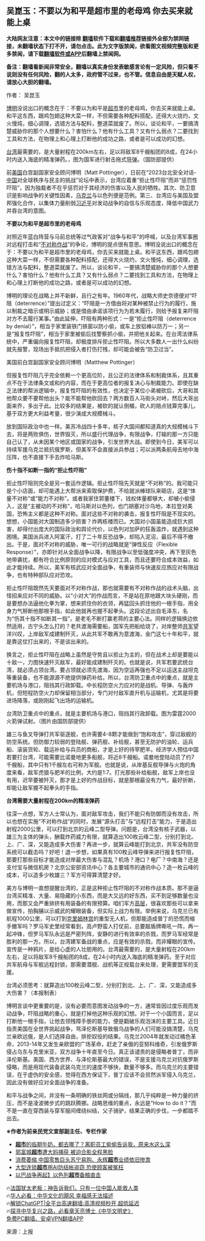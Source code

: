  <!-- 面包屑导航 --> <h2>吴崑玉：不要以为和平是超市里的老母鸡 你去买来就能上桌</h2> <p class="notice"><b>大陆网友注意：本文中的链接除 <a href="https://github.com/bannedbook/fanqiang" >翻墙</a>软件下载和<a href="https://github.com/killgcd/justmysocks/blob/master/README.md">翻墙推荐</a>链接外全部为禁网链接，未翻墙状态下打不开，请勿点击。此为文字版禁闻，欲看图文视频完整版和更多禁闻，请下载<a href="https://github.com/bannedbook/fanqiang">翻墙软件或APP</a>后翻墙上禁闻网。</p><p>备注：翻墙看新闻非常安全，翻墙以真实身份发表敏感言论有一定风险，但只看不说则没有任何风险，翻的人太多，政府管不过来，也不管。信息自由是天赋人权，请放心大胆的翻墙。</b></p>  <div class="entry"> <p>作者： 吴崑玉</p> <p id="summary"><a href="https://www.bannedbook.org/bnews/tag/%E5%8D%9A%E6%98%8E/" class="st_tag internal_tag" rel="tag" title="标签 博明 下的日志">博明</a>没说出口的概念在于：不要以为和平是<a href="https://www.bannedbook.org/bnews/tag/%e8%b6%85%e5%b8%82/" class="st_tag internal_tag" rel="tag" title="标签 超市 下的日志">超市</a>里的老母鸡，你去买来就能上桌。和平这东西，跟鸡包翅这种大菜一样，不但需要各种配料搭配，还得大火烧灼，文火慢炖，细心调理，选错方法与配料，整道菜就废了。所以，谈论和平，一要搞清楚威胁你的那个人想要什么？害怕什么？他有什么工具？又有什么弱点？二要找到工具和方法，在物理上和心理上打断他的成功之路，或者是可以成功的幻想。</p> <p id="conimg"><a href="https://www.bannedbook.org/bnews/tag/%e5%8f%b0%e6%b9%be/" class="st_tag internal_tag" rel="tag" title="标签 台湾 下的日志">台湾</a>最需要的，是大量射程在200km左右，足以将敌军8千艘船团的8成，在24小时内送入海底的精准弹药。，图为国军进行射击拖式<a href="https://www.bannedbook.org/bnews/tag/%e5%af%bc%e5%bc%b9/" class="st_tag internal_tag" rel="tag" title="标签 导弹 下的日志">导弹</a>。（国防部提供）</p> <p>前<a href="https://www.bannedbook.org/bnews/tag/%e7%be%8e%e5%9b%bd/" class="st_tag internal_tag" rel="tag" title="标签 美国 下的日志">美国</a>白宫副国家安全顾问博明（Matt Pottinger），日前在“2023台北安全对话-<span class='wp_keywordlink_affiliate'><a href="https://www.bannedbook.org/" title="中国" target="_blank">中国</a></span>对全球秩序与民主的挑战”论坛中表示，台湾应着重“拒止性吓阻”而非“惩罚性吓阻”，因为独裁者不在乎惩罚对于其经济的伤害以及人民的牺牲。其次、防卫意识是影响战争的关键性因素，<a href="https://www.bannedbook.org/bnews/tag/%e4%b9%8c%e5%85%8b%e5%85%b0/" class="st_tag internal_tag" rel="tag" title="标签 乌克兰 下的日志">乌克兰</a>与以色列便是范例。第三、台湾应与美国及盟邦强化合作，以集体力量削弱<a href="https://www.bannedbook.org/bnews/tag/%e4%b9%a0%e8%bf%91%e5%b9%b3/" class="st_tag internal_tag" rel="tag" title="标签 习近平 下的日志">习近平</a>对发动战争的自信与乐观态度，降低中国武力并吞台湾的意图。</p> <p><strong>不要以为和平是超市里的老母鸡</strong></p> <p>对照近年蓝白阵营与马前总统等过气政客对“战争与和平”的呼喊，以及台湾军事圈对远程打击和“<a href="https://www.bannedbook.org/bnews/tag/%E4%B8%8D%E5%AF%B9%E7%A7%B0%E4%BD%9C%E6%88%98/" class="st_tag internal_tag" rel="tag" title="标签 不对称作战 下的日志">不对称作战</a>”的争论，博明的提点很有意思。博明没说出口的概念在于：不要以为和平是超市里的老母鸡，你去买来就能上桌。和平这东西，跟鸡包翅这种大菜一样，不但需要各种配料搭配，还得大火烧灼，文火慢炖，细心调理，选错方法与配料，整道菜就废了。所以，谈论和平，一要搞清楚威胁你的那个人想要什么？害怕什么？他有什么工具？又有什么弱点？二要找到工具和方法，在物理上和心理上打断他的成功之路，或者是可以成功的幻想。</p> <p>博明的理论在战略上并不新鲜，且行之有年。1960年代，战略大师史奈德便对“吓阻（deterrence）”提出过定义：“吓阻是一方借由将对某种被禁止行为的履行，施以制裁之暗示或明示威胁；或是借由承诺该项行为为若未履行，则给予报复来吓阻对方不去履行某事。”由此延伸，吓阻有两种形式：一是“拒止性吓阻（deterrence by denial）”，相当于家里装铁门铁窗以防小偷，或车上放铝棒以防万一；另一是“报复性吓阻”，相当于家里被偷后找警察抓小偷，并把他关起来。在台湾法律系统中，严重偏向报复性吓阻，却极度排斥拒止性吓阻。所以大多数人一出什么纠纷就先报警，现场出手抵抗把侵入者打伤打残，却可能会被告“防卫过当”。</p> <p>美国前白宫副国家安全顾问博明（Matthew Pottinger）</p> <p>但报复性吓阻几乎完全依赖一个更高位阶，且公正的法律体系和制裁体系，且其重点不在于法律条文或和约内容，而在于更高位者的报复决心与制裁能力。即使在缺乏法律的帮派逻辑中，报复性吓阻的有效性，也决定于某位小弟被砍后，大哥和其他帮众要不要帮他出头？能不能帮他砍回去？两方数百人马街头对峙，然后大哥出面来乔，多出于此。比较多的结果是，被砍的就认倒楣，砍人的赔点钱算完事儿，基于双方更大利益考量，很少演成大规模械斗。</p> <p>放到国际政治中也一样。美苏冷战四十多年，核子大国间都知道真的大规模械斗下去，将是两败俱伤，世界毁灭，所以盛行代理战争，有限战争，打输的那一方只能自己认了，从未因某个地区或国家的战争，引发世界大战。即使到今日，美军可以持续军援乌克兰抵抗俄罗斯，但美军不会直接派兵参战；可以派两条航母去地中海压阵，也不直接下手去炸哈马斯。</p> <p><strong>伤十指不如断一指的“拒止性吓阻”</strong></p> <p>拒止性吓阻则完全是另一套运作逻辑。拒止性吓阻先天就是“不对称”的。我可能只是个小店面，却可能遇上大帮派来索取保护费，不给就派棒球队来砸店，这是“体量不对称”或“能力不对称”。或者我家住郭董楼下，钱权体量都够大，却被小偷侵入，这是“主被动的不对称”，哈马斯对以色列，也门胡塞对沙乌地，本拉登对美国，恐怖主义都是这种不对称。面对这些不对称的袭击，报复性吓阻是不现实的。想想，小国能对大国制造多少损害？炸两栋楼而已。大国对小国虽能造成巨大损害，却得付出庞大的国际政治和舆论代价，以色列对加萨的狂轰滥炸，就遇到这种困境。美国派兵进入阿富汗，打了二十年反恐战争，却陷入泥沼，最后不得不撤出。于是，面对不对称的威胁，唯一可行的战略就是“弹性反应（Flexible Response）”，亦即针对从全面战争以降，有限战争以至低强度冲突，再下至灰色地带袭扰，都有符合比例原则的应对模式与应对工具，而且还要符合成本效益，如此才能持续。所以，美军有核武应对全面战争，有重装师与快速反应旅应对有限战争，也有特种部队应对恐攻。</p>  <p>拒止性吓阻既然先天要面对不对称作战，那也就需要有不对称作战的战术头脑，出怪招来应对不同的威胁。以“小对大”的作战而言，不是站在原地跟大块头硬刚，而是要想办法逼他化拳为掌，想来抓住你的衣领，再猛回头抓住他的一根手指，用全身力气掰断他那根手指，如此他就再也握不起拳头。这段论述出自毛泽东，名为“伤其十指不如断其一指”，是老毛不断打赢老蒋的主要心法。同样的逻辑换边依然适用，古宁头怎么打的？老共渡海需要船，国军先把船给烧了，对岸整师<a href="https://www.bannedbook.org/bnews/tag/%e5%85%b1%e5%86%9b/" class="st_tag internal_tag" rel="tag" title="标签 共军 下的日志">共军</a>望洋兴叹，上岸敌军成建制歼灭，从此共军不敢再为意渡海，金门这七十年和平，就是靠这仗打出来的，不是谈出来的。</p> <p>换言之，拒止性吓阻在战略上虽然是守势且以拒止为主的，但在战术上却是要能以十敌一，力图快速歼灭敌军，最好能成建制歼灭的。也就是说，共军若要武统台湾，就必须占领台湾。要占领就必须先渡海，因为空运再强也不足以运送主战坦克等重装备，也不能源源不绝提供弹药补给。所以，台湾防卫重点中的重点，就是主要机场与港口，阻挡其行政卸载。中长程防空火力应对的是战机、导弹、与轰炸机，但短程防空火力却保留相当部分，专门对付敌军直升机与运输机，尤其是将要进场降落，或刚刚起飞出场的运输机。</p> <p>台湾防卫重点中的重点，就是主要机场与港口，阻挡其行政卸载。图为雷霆2000火箭弹试射。（图片由国防部提供）</p> <p>雄三与鱼叉导弹打共军驱逐舰，也许需要4-8颗才能做到“饱和攻击”，穿过敌舰的防空系统。但防御力较弱的登陆舰、弹药舰、补给舰，甚至无防护的油轮、运兵船、滚装货轮、载运补给与兵员的商船，才是上好的待宰肥羊。经济学人预估中国若要打台湾，可能需要比诺曼地更多船舰，将近8千艘船。诺曼地登陆动员了约7千艘船，其中只有1千艘左右可称为军舰。也就是说，从岸基反舰导弹与火炮的角度来看，敌军虎狼与肥羊的比例，大约是1:7。打光那些补给船舰，敌军上岸也没有用，迟早要被歼灭，那才是上好的作战目标，就是那根最没有力气，最好折断，却能让敌军握不起拳头的手指。</p> <p><strong>台湾需要大量射程在200km的精准弹药</strong></p> <p>往深一点想，军方人士常认为，面对敌军攻击，我们不能只有防御而没有攻击，所以也想在实施“不对称作战”的同时，发展“源头打击”与“远程打击”能力，于是造出射程2000公里，可以打到北京的云峰二型导弹。问题是，台湾没有核子武器，以雄三为主体的弹头，酬载炸药威力有限，就算造出100枚云峰二型，分别打到北、上、广、深，又能造成多大伤害？再进一步，就算云峰能打到北京，共军没有防空系统可以截击吗？好吧！退一步想，如果真有100枚云峰导弹来进行报复性吓阻，那要打那些目标才能造成对岸最大伤害与混乱？机场？港口？电厂？中南海？还是支付宝与微信机房？北京公安部资讯中心？各主要城市的通讯中心？造一枚云峰的成本，可以造多少枚雄三？军方可得算清楚才好。</p>  <p>美方与博明一直想提醒台湾的，正是这种拒止性吓阻的不对称作战本质。那不是逼台湾买精准、大量、易隐藏的小东西，而是大又远的好东西，买不到足够数量也没用，而那又会严重排挤有用装备的有限预算。咱们军方<span class='wp_keywordlink_affiliate'><a href="https://www.bannedbook.org/bnews/ccpdope/" title="中共高层内幕" target="_blank">高层</a></span>，很喜欢那些可以拿来做宣传，拍胸脯以示威武的耀眼装备，但实际上战力有限。举例来说，乌克兰已有航程1000公里，可以打到<span class='wp_keywordlink'><a href="https://www.bannedbook.org/forum2/topic1172.html" title="克里姆林宫秘史——斯大林情妇的回忆" target="_blank">克里姆林宫</a></span>的重型无人机，但那能造成普丁的恐慌而缩手撤军吗？罗马军史里经常看到，高卢野蛮人打仗前，总要敲盾牌嘶吼一阵，再一起冲锋，但罗马军队永远是严密列阵，安静的进行有效率的杀戮，而罗马军经常是胜利的那一方。所以，台湾建军备战的重点，应是有效的杀戮，而非耀眼的宣传。宣传是一种鸦片，是给心虚的人壮胆用的。台湾最需要的，是大量射程在200km左右，足以将敌军8千艘船团的8成，在24小时内送入海底的精准弹药。至于对应共军航母与军舰远程封锁，那需要潜舰、战机等正规载台来处理，更需要盟军的支援。</p> <p>台湾必须思考：就算造出100枚云峰二型，分别打到北、上、广、深，又能造成多大伤害？（本报制表）</p> <p>博明言谈中更重要的是，没有必要而意图发动战争的一方，通常皆因过度乐观而发动战争，吓阻战略的重心，就是打掉他这种乐观的幻想。对于一个小国而言，足以打断他一根手指，让他去领残障手册的能力，便是戳破乐观泡沫的主要工具。近日指责美国在全世界挑起战争，骂泽伦斯基导致俄乌战争的人们可能没搞清楚，乌克兰亲欧远俄，是人们选择自由，排拒奴役的结果。乌克兰2004年就发动过橘色革命，2013-14年又发生亲欧盟的广场革命，赶走了亲俄的亚努科维奇，引发俄罗斯侵占乌东与克里米亚，双方战争十年直至今日。真正该谴责的是侵略者普丁，而非泽伦斯基。美国、西方世界、与泽伦斯基最大的错误，不是支援乌克兰对抗俄罗斯侵略，而是用现代装备武装乌克兰的速度不够快，数量不够多。而乌克兰的主要错误，在于虚伪的安全感，觉得在西方保证下，普丁应该不会贸然派军侵入乌克兰，因此没有做好应对全面战争的准备。</p> <p>和平与战争之间，并没有一条明确的铁丝网或分隔线，那几乎纯粹是一种力量的挤压，而不是凌波微步式的跳跃腾挪。战略思维的重点，永远是“How to do it？”而不是一直在穿西装与穿军服间缠绕纠结，父子骑驴，结果正确的步伐，一步都踏不出去。</p> <p><strong>※作者为前亲民党文宣部副主任、专栏作家</strong></p> <!--<div id="taboola-mid-1"></div>--><ul class='op-related-articles' title='相关阅读'> <li><a href='https://www.bannedbook.org/bnews/lifebaike/20231108/1958258.html' target='_blank'><b>超市</b>的临期牛奶，都去哪了？离职员工偷偷告诉我，原来水这么深</a></li> <li><a href='https://www.bannedbook.org/bnews/yule/20231101/1955161.html' target='_blank'>郭富城<b>超市</b>遭大妈捕获 被迫合影全程黑脸</a></li> <li><a href='https://www.bannedbook.org/bnews/baitai/20231028/1953716.html' target='_blank'>消费萎缩 中国零售巨头苏宁易购、永辉<b>超市</b>业绩依旧惨澹</a></li> <li><a href='https://www.bannedbook.org/bnews/cnnews/20231021/1950093.html' target='_blank'>大型连锁<b>超市</b>用AI防结帐盗窃 恐使顾客被冤枉</a></li> <li><a href='https://www.bannedbook.org/bnews/taiwannews/20231010/1944989.html' target='_blank'>以巴战争再起】以色列<b>超市</b>备粮直击</a></li> </ul> <p class="texttj"> 🔥<a href="https://www.bannedbook.org/bnews/ssgc/20230219/1850782.html" target="_blank">法国犹太老板：神告诉我们，只有一位中国人能救人类</a><br/> 🔥<a href="https://www.bannedbook.org/bnews/comments/20220220/1694796.html" target="_blank">华人必看：中华文化的飓风 幸福感无法描述</a><br/> 🔥<a href="https://github.com/bannedbook/fanqiang/wiki/V2ray%E6%9C%BA%E5%9C%BA" target="_blank">解锁ChatGPT|全平台高速翻墙:高清视频秒开,超低延迟</a><br/> 🔥<a href="https://www.bannedbook.org/bnews/comments/20220808/1768773.html" target="_blank">探寻中华复兴之路，必看章天亮博士《中华文明史》</a><br/> <a href="https://github.com/bannedbook/fanqiang/wiki/%E7%A6%81%E9%97%BB%E7%BD%91%E5%AE%89%E5%8D%93%E7%BF%BB%E5%A2%99%E6%96%B0%E9%97%BBAPP" target="_blank">免费PC翻墙、安卓VPN翻墙APP</a><br/> </p> <p class="src-info">来源：上报 </p><a name='sharetosocial'></a> <div style="margin-bottom:5px;padding-bottom:5px;clear:both"> <div id="archive-pix-1" class="banner-ads"> <!-- AuctionX Display platform tag START --> <div id="27602x728x90x621x_ADSLOT1" clicktrack="%%CLICK_URL_ESC%%"></div>  <!-- AuctionX Display platform tag END --> </div> <div id="archive-pix-2" class="banner-ads"> <!-- AuctionX Display platform tag START --> <div id="27556x300x250x621x_ADSLOT1" clicktrack="%%CLICK_URL_ESC%%" style="margin:0 auto;text-align:center"></div>  <!-- AuctionX Display platform tag END --> </div> </div>  <div id="archive-pix-1" class="banner-ads"> <!-- AuctionX Display platform tag START --> <div id="27603x728x90x621x_ADSLOT1" clicktrack="%%CLICK_URL_ESC%%"></div>  <!-- AuctionX Display platform tag END --> </div> </div><!--END ENTRY--> 